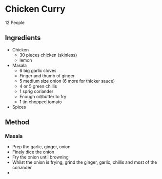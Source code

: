 # Chicken Curry

12 People

## Ingredients
 - Chicken
   - 30 pieces chicken (skinless)
   - lemon
 - Masala
   - 6 big garlic cloves
   - Finger and thumb of ginger
   - 5 medium size onion (6 more for thicker sauce)
   - 4 or 5 green chillis
   - 1 sprig coriander
   - Enough oil/butter to fry
   - 1 tin chopped tomato
 - Spices

## Method

### Masala

 - Prep the garlic, ginger, onion
 - Finely dice the onion
 - Fry the onion until browning
 - Whilst the onion is frying, grind the ginger, garlic, chillis and most of the coriander
 - 
